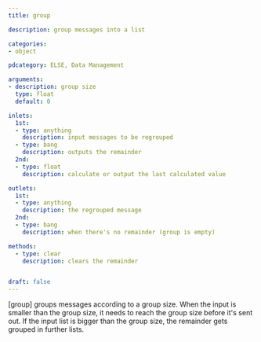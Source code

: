 ```yaml
---
title: group

description: group messages into a list

categories:
- object

pdcategory: ELSE, Data Management

arguments:
- description: group size
  type: float
  default: 0

inlets:
  1st:
  - type: anything
    description: input messages to be regrouped
  - type: bang
    description: outputs the remainder
  2nd:
  - type: float
    description: calculate or output the last calculated value

outlets:
  1st:
  - type: anything
    description: the regrouped message
  2nd:
  - type: bang
    description: when there's no remainder (group is empty)

methods:
  - type: clear
    description: clears the remainder


draft: false
---
```


[group] groups messages according to a group size. When the input is smaller than the group size, it needs to reach the group size before it's sent out. If the input list is bigger than the group size, the remainder gets grouped in further lists.
